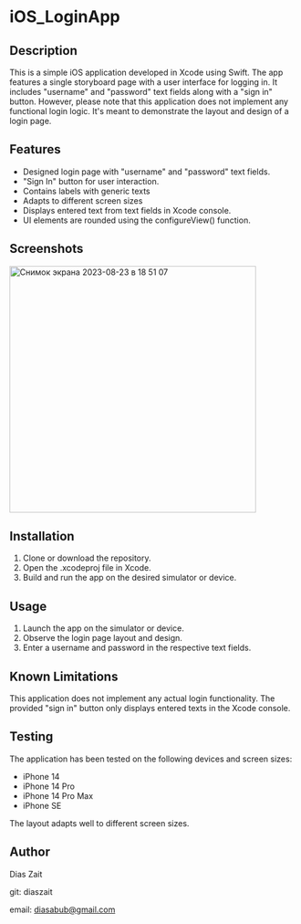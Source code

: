 # iOS_LoginApp

## Description
This is a simple iOS application developed in Xcode using Swift. 
The app features a single storyboard page with a user interface for logging in. 
It includes "username" and "password" text fields along with a "sign in" button. 
However, please note that this application does not implement any functional login logic. 
It's meant to demonstrate the layout and design of a login page.
## Features
- Designed login page with "username" and "password" text fields.
- "Sign In" button for user interaction.
- Contains labels with generic texts
- Adapts to different screen sizes
- Displays entered text from text fields in Xcode console.
- UI elements are rounded using the configureView() function.
## Screenshots
<img width="432" alt="Снимок экрана 2023-08-23 в 18 51 07" src="https://github.com/diaszait/iOS_LoginApp/assets/142406959/5260319f-568e-44a7-a715-3eae8d451c3b">

## Installation
1. Clone or download the repository.
2. Open the .xcodeproj file in Xcode.
3. Build and run the app on the desired simulator or device.
## Usage
1. Launch the app on the simulator or device.
2. Observe the login page layout and design.
3. Enter a username and password in the respective text fields.
## Known Limitations
This application does not implement any actual login functionality.
The provided "sign in" button only displays entered texts in the Xcode console.
## Testing
The application has been tested on the following devices and screen sizes:

- iPhone 14
- iPhone 14 Pro
- iPhone 14 Pro Max
- iPhone SE

The layout adapts well to different screen sizes.
## Author
Dias Zait

git: diaszait

email: diasabub@gmail.com
